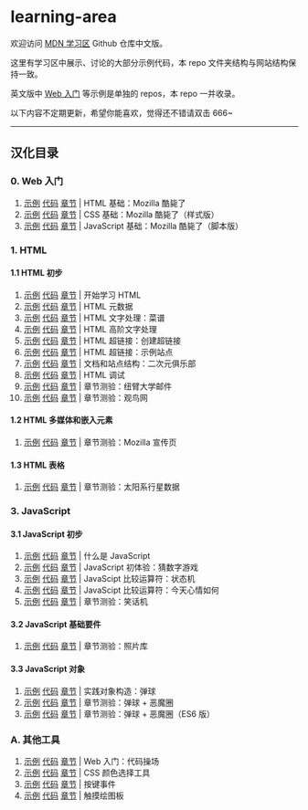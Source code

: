 # learning-area

欢迎访问 [MDN 学习区](https://developer.mozilla.org/zh-CN/Learn) Github 仓库中文版。

这里有学习区中展示、讨论的大部分示例代码，本 repo 文件夹结构与网站结构保持一致。

英文版中 [Web 入门](https://developer.mozilla.org/zh-CN/docs/Learn/Getting_started_with_the_web) 等示例是单独的 repos，本 repo 一并收录。

以下内容不定期更新，希望你能喜欢，觉得还不错请双击 666~

----

## 汉化目录

### 0. Web 入门

1. [示例](https://roy-tian.github.io/learning-area/extras/getting-started-web/beginner-html-site)
[代码](https://github.com/roy-tian/learning-area/tree/master/extras/getting-started-web/beginner-html-site)
[章节](https://developer.mozilla.org/zh-CN/docs/Learn/Getting_started_with_the_web/HTML_basics) |
HTML 基础：Mozilla 酷毙了
2. [示例](https://roy-tian.github.io/learning-area/extras/getting-started-web/beginner-html-site-styled)
[代码](https://github.com/roy-tian/learning-area/tree/master/extras/getting-started-web/beginner-html-site-styled) 
[章节](https://developer.mozilla.org/zh-CN/docs/Learn/Getting_started_with_the_web/CSS_basics) |
CSS 基础：Mozilla 酷毙了（样式版）
3. [示例](https://roy-tian.github.io/learning-area/extras/getting-started-web/beginner-html-site-scripted)
[代码](https://github.com/roy-tian/learning-area/tree/master/extras/getting-started-web/beginner-html-site-scripted)
[章节](https://developer.mozilla.org/zh-CN/docs/Learn/Getting_started_with_the_web/JavaScript_basics) |
JavaScript 基础：Mozilla 酷毙了（脚本版）

### 1. HTML

#### 1.1 HTML 初步

1. [示例](https://roy-tian.github.io/learning-area/html/introduction-to-html/getting-started)
[代码](https://github.com/roy-tian/learning-area/tree/master/html/introduction-to-html/getting-started)
[章节](https://developer.mozilla.org/zh-CN/docs/Learn/HTML/Introduction_to_HTML/Getting_started) |
开始学习 HTML
2. [示例](https://roy-tian.github.io/learning-area/html/introduction-to-html/the-html-head/css-and-js.html)
[代码](https://github.com/roy-tian/learning-area/tree/master/html/introduction-to-html/the-html-head/css-and-js.html)
[章节](https://developer.mozilla.org/zh-CN/docs/Learn/HTML/Introduction_to_HTML/The_head_metadata_in_HTML) |
HTML 元数据
3. [示例](https://roy-tian.github.io/learning-area/html/introduction-to-html/html-text-formatting/text-complete.html)
[代码](https://github.com/roy-tian/learning-area/tree/master/html/introduction-to-html/html-text-formatting/text-complete.html)
[章节](https://developer.mozilla.org/zh-CN/docs/Learn/HTML/Introduction_to_HTML/HTML_text_fundamentals) |
HTML 文字处理：菜谱
4. [示例](https://roy-tian.github.io/learning-area/html/introduction-to-html/advanced-text-formatting/other-semantics.html)
[代码](https://github.com/roy-tian/learning-area/tree/master/html/introduction-to-html/advanced-text-formatting/)
[章节](https://developer.mozilla.org/zh-CN/docs/Learn/HTML/Introduction_to_HTML/Advanced_text_formatting) |
HTML 高阶文字处理
5. [示例](https://roy-tian.github.io/learning-area/html/introduction-to-html/creating-hyperlinks)
[代码](https://github.com/roy-tian/learning-area/tree/master/html/introduction-to-html/creating-hyperlinks)
[章节](https://developer.mozilla.org/zh-CN/docs/Learn/HTML/Introduction_to_HTML/Creating_hyperlinks) |
HTML 超链接：创建超链接
6. [示例](https://roy-tian.github.io/learning-area/html/introduction-to-html/navigation-menu-marked-up)
[代码](https://github.com/roy-tian/learning-area/tree/master/html/introduction-to-html/navigation-menu-marked-up)
[章节](https://developer.mozilla.org/zh-CN/docs/Learn/HTML/Introduction_to_HTML/Creating_hyperlinks) |
HTML 超链接：示例站点
7. [示例](https://roy-tian.github.io/learning-area/html/introduction-to-html/document-and-website-structure)
[代码](https://github.com/roy-tian/learning-area/tree/master/html/introduction-to-html/document-and-website-structure)
[章节](https://developer.mozilla.org/zh-CN/docs/learn/HTML/Introduction_to_HTML/文件和网站结构) |
文档和站点结构：二次元俱乐部
8. [示例](https://roy-tian.github.io/learning-area/html/introduction-to-html/debugging-html/debug-example.html)
[代码](https://github.com/roy-tian/learning-area/tree/master/html/introduction-to-html/debugging-html)
[章节](https://developer.mozilla.org/zh-CN/docs/Learn/HTML/Introduction_to_HTML/Debugging_HTML) |
HTML 调试
9. [示例](https://roy-tian.github.io/learning-area/html/introduction-to-html/marking-up-a-letter-finished)
[代码](https://github.com/roy-tian/learning-area/tree/master/html/introduction-to-html/marking-up-a-letter-finished)
[章节](https://developer.mozilla.org/zh-CN/docs/Learn/HTML/Introduction_to_HTML) |
章节测验：纽臂大学邮件
10. [示例](https://roy-tian.github.io/learning-area/html/introduction-to-html/structuring-a-page-of-content-finished)
[代码](https://github.com/roy-tian/learning-area/tree/master/html/introduction-to-html/structuring-a-page-of-content-finished)
[章节](https://developer.mozilla.org/zh-CN/docs/Learn/HTML/Introduction_to_HTML/Structuring_a_page_of_content) |
章节测验：观鸟网

#### 1.2 HTML 多媒体和嵌入元素

1. [示例](https://roy-tian.github.io/learning-area/html/multimedia-and-embedding/mdn-splash-page-finished)
[代码](https://github.com/roy-tian/learning-area/tree/master/html/multimedia-and-embedding/mdn-splash-page-finished)
[章节](https://developer.mozilla.org/zh-CN/docs/Learn/HTML/Multimedia_and_embedding/Mozilla_splash_page) |
章节测验：Mozilla 宣传页

#### 1.3 HTML 表格

1. [示例](https://roy-tian.github.io/learning-area/html/tables/assessment-finished/planets-data.html)
[代码](https://github.com/roy-tian/learning-area/tree/master/html/tables/assessment-finished)
[章节](https://developer.mozilla.org/zh-CN/docs/Learn/HTML/Tables/Structuring_planet_data) |
章节测验：太阳系行星数据

### 3. JavaScript

#### 3.1 JavaScript 初步

1. [示例](https://roy-tian.github.io/learning-area/javascript/introduction-to-js-1/what-is-js/javascript-label.html) 
[代码](https://github.com/roy-tian/learning-area/tree/master/javascript/introduction-to-js-1/what-is-js)
[章节](https://developer.mozilla.org/zh-CN/docs/Learn/JavaScript/First_steps/What_is_JavaScript) |
什么是 JavaScript
2. [示例](https://roy-tian.github.io/learning-area/javascript/introduction-to-js-1/first-splash/number-guessing-game.html)
[代码](https://github.com/roy-tian/learning-area/tree/master/javascript/introduction-to-js-1/first-splash)
[章节](https://developer.mozilla.org/zh-CN/docs/Learn/JavaScript/First_steps/A_first_splash) |
JavaScript 初体验：猜数字游戏
3. [示例](https://roy-tian.github.io/learning-area/javascript/introduction-to-js-1/maths/conditional.html)
[代码](https://github.com/roy-tian/learning-area/tree/master/javascript/introduction-to-js-1/maths/conditional.html)
[章节](https://developer.mozilla.org/zh-CN/docs/Learn/JavaScript/First_steps/Math#比较运算符) |
JavaScipt 比较运算符：状态机
4. [示例](https://roy-tian.github.io/learning-area/javascript/introduction-to-js-1/maths/conditional2.html)
[代码](https://github.com/roy-tian/learning-area/tree/master/javascript/introduction-to-js-1/maths/conditional2.html)
[章节](https://developer.mozilla.org/zh-CN/docs/Learn/JavaScript/First_steps/Math#比较运算符) |
JavaScipt 比较运算符：今天心情如何
5. [示例](https://roy-tian.github.io/learning-area/javascript/introduction-to-js-1/assessment-finished)
[代码](https://github.com/roy-tian/learning-area/tree/master/javascript/introduction-to-js-1/assessment-finished)
[章节](https://developer.mozilla.org/zh-CN/docs/Learn/JavaScript/First_steps/Silly_story_generator) |
章节测验：笑话机

#### 3.2 JavaScript 基础要件

1. [示例](https://roy-tian.github.io/learning-area/javascript/building-blocks/gallery)
[代码](https://github.com/roy-tian/learning-area/tree/master/javascript/building-blocks/gallery)
[章节](https://developer.mozilla.org/zh-CN/docs/learn/JavaScript/Building_blocks/相片走廊) |
章节测验：照片库

#### 3.3 JavaScript 对象

1. [示例](https://roy-tian.github.io/learning-area/javascript/oojs/bouncing-balls)
[代码](https://github.com/roy-tian/learning-area/tree/master/javascript/oojs/bouncing-balls)
[章节](https://developer.mozilla.org/zh-CN/docs/Learn/JavaScript/Objects/Object_building_practice) |
实践对象构造：弹球
2. [示例](https://roy-tian.github.io/learning-area/javascript/oojs/assessment)
[代码](https://github.com/roy-tian/learning-area/tree/master/javascript/oojs/assessment)
[章节](https://developer.mozilla.org/zh-CN/docs/Learn/JavaScript/Objects/向“弹跳球”演示程序添加新功能) |
章节测验：弹球 + 恶魔圈
3. [示例](https://roy-tian.github.io/learning-area/javascript/oojs/assessment-es-class)
[代码](https://github.com/roy-tian/learning-area/tree/master/javascript/oojs/assessment-es-class)
[章节](https://developer.mozilla.org/zh-CN/docs/Learn/JavaScript/Objects/向“弹跳球”演示程序添加新功能) |
章节测验：弹球 + 恶魔圈（ES6 版）

### A. 其他工具

1. [示例](https://roy-tian.github.io/learning-area/extras/tools/playable-code)
[代码](https://github.com/roy-tian/learning-area/tree/master/extras/tools/playable-code)
[章节](https://developer.mozilla.org/zh-CN/docs/Learn/Getting_started_with_the_web/HTML_basics) |
Web 入门：代码操场
2. [示例](https://roy-tian.github.io/learning-area/extras/tools/color-picker)
[代码](https://github.com/roy-tian/learning-area/tree/master/extras/tools/color-picker)
[章节](https://developer.mozilla.org/zh-CN/docs/Web/CSS/CSS_Colors/Color_picker_tool) |
CSS 颜色选择工具
3. [示例](https://roy-tian.github.io/learning-area/extras/tools/key-event)
[代码](https://github.com/roy-tian/learning-area/tree/master/extras/tools/key-event)
[章节](https://developer.mozilla.org/zh-CN/docs/Web/API/KeyboardEvent/key) |
按键事件
4. [示例](https://roy-tian.github.io/learning-area/extras/tools/touch-paint)
[代码](https://github.com/roy-tian/learning-area/tree/master/extras/tools/touch-paint)
[章节](https://developer.mozilla.org/zh-CN/docs/Web/API/Touch_events) |
触摸绘图板
